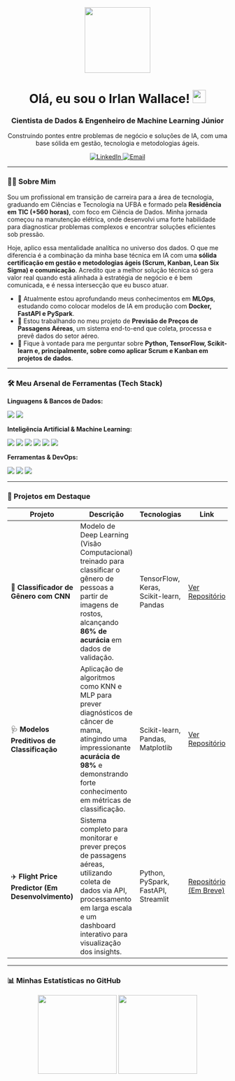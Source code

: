 <div id="header" align="center">
  <img src="https://media2.giphy.com/media/v1.Y2lkPTc5MGI3NjExODZ1em0wY2hsdjFiMmE1bWdxMDViY281c2I0OWRidzQyYnoybTFjcCZlcD12MV9pbnRlcm5hbF9naWZfYnlfaWQmY3Q9Zw/be8ktX65xLhlpHTpIE/giphy.gif" width="150"/>
  <h1>
    Olá, eu sou o Irlan Wallace!
    <img src="https://media.giphy.com/media/hvRJCLFzcasrR4ia7z/giphy.gif" width="30px"/>
  </h1>
  <h3>Cientista de Dados & Engenheiro de Machine Learning Júnior</h3>
  <p>Construindo pontes entre problemas de negócio e soluções de IA, com uma base sólida em gestão, tecnologia e metodologias ágeis.</p>
  
  <div>
    <a href="www.linkedin.com/in/wallacemattos-dados/" target="_blank">
      <img src="https://img.shields.io/badge/LinkedIn-0077B5?style=for-the-badge&logo=linkedin&logoColor=white" alt="LinkedIn"/>
    </a>
    <a href="mailto:wallacemattos5963@gmail.com">
      <img src="https://img.shields.io/badge/Email-D14836?style=for-the-badge&logo=gmail&logoColor=white" alt="Email"/>
    </a>
  </div>
</div>

---

### 👨‍💻 Sobre Mim

Sou um profissional em transição de carreira para a área de tecnologia, graduando em Ciências e Tecnologia na UFBA e formado pela **Residência em TIC (+560 horas)**, com foco em Ciência de Dados. Minha jornada começou na manutenção elétrica, onde desenvolvi uma forte habilidade para diagnosticar problemas complexos e encontrar soluções eficientes sob pressão.

Hoje, aplico essa mentalidade analítica no universo dos dados. O que me diferencia é a combinação da minha base técnica em IA com uma **sólida certificação em gestão e metodologias ágeis (Scrum, Kanban, Lean Six Sigma) e comunicação**. Acredito que a melhor solução técnica só gera valor real quando está alinhada à estratégia de negócio e é bem comunicada, e é nessa intersecção que eu busco atuar.

- 🌱 Atualmente estou aprofundando meus conhecimentos em **MLOps**, estudando como colocar modelos de IA em produção com **Docker, FastAPI e PySpark**.
- 🚀 Estou trabalhando no meu projeto de **Previsão de Preços de Passagens Aéreas**, um sistema end-to-end que coleta, processa e prevê dados do setor aéreo.
- 💬 Fique à vontade para me perguntar sobre **Python, TensorFlow, Scikit-learn e, principalmente, sobre como aplicar Scrum e Kanban em projetos de dados**.

---

### 🛠️ Meu Arsenal de Ferramentas (Tech Stack)

<div align="left">
  <p><b>Linguagens & Bancos de Dados:</b></p>
  <img src="https://img.shields.io/badge/Python-3776AB?style=for-the-badge&logo=python&logoColor=white" />
  <img src="https://img.shields.io/badge/SQL-025E8C?style=for-the-badge&logo=postgresql&logoColor=white" />
  
  <p><b>Inteligência Artificial & Machine Learning:</b></p>
  <img src="https://img.shields.io/badge/TensorFlow-FF6F00?style=for-the-badge&logo=tensorflow&logoColor=white" />
  <img src="https://img.shields.io/badge/Keras-D00000?style=for-the-badge&logo=keras&logoColor=white" />
  <img src="https://img.shields.io/badge/scikit--learn-F7931E?style=for-the-badge&logo=scikit-learn&logoColor=white" />
  <img src="https://img.shields.io/badge/Pandas-150458?style=for-the-badge&logo=pandas&logoColor=white" />
  <img src="https://img.shields.io/badge/NumPy-013243?style=for-the-badge&logo=numpy&logoColor=white" />
  <img src="https://img.shields.io/badge/Matplotlib-3B75A9?style=for-the-badge&logo=matplotlib&logoColor=white" />

  <p><b>Ferramentas & DevOps:</b></p>
  <img src="https://img.shields.io/badge/Git-F05032?style=for-the-badge&logo=git&logoColor=white" />
  <img src="https://img.shields.io/badge/GitHub-181717?style=for-the-badge&logo=github&logoColor=white" />
  <img src="https://img.shields.io/badge/Docker-2496ED?style=for-the-badge&logo=docker&logoColor=white" />
</div>

---

### 🚀 Projetos em Destaque

| Projeto | Descrição | Tecnologias | Link |
|---|---|---|---|
| 🧠 **Classificador de Gênero com CNN** | Modelo de Deep Learning (Visão Computacional) treinado para classificar o gênero de pessoas a partir de imagens de rostos, alcançando **86% de acurácia** em dados de validação. | TensorFlow, Keras, Scikit-learn, Pandas | [Ver Repositório](link) |
| 🩺 **Modelos Preditivos de Classificação** | Aplicação de algoritmos como KNN e MLP para prever diagnósticos de câncer de mama, atingindo uma impressionante **acurácia de 98%** e demonstrando forte conhecimento em métricas de classificação. | Scikit-learn, Pandas, Matplotlib | [Ver Repositório](link) |
| ✈️ **Flight Price Predictor (Em Desenvolvimento)** | Sistema completo para monitorar e prever preços de passagens aéreas, utilizando coleta de dados via API, processamento em larga escala e um dashboard interativo para visualização dos insights. | Python, PySpark, FastAPI, Streamlit | [Repositório (Em Breve)]() |

---

### 📊 Minhas Estatísticas no GitHub

<div align="center">
  <img height="180em" src="https://github-readme-stats.vercel.app/api?username=wallacemattos-dados&show_icons=true&theme=tokyonight&include_all_commits=true&count_private=true"/>
  <img height="180em" src="https://github-readme-stats.vercel.app/api/top-langs/?username=wallacemattos-dados&layout=compact&langs_count=7&theme=tokyonight"/>
</div>
